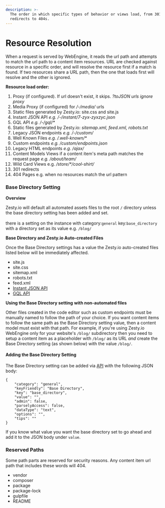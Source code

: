 ```yaml
---
description: >-
  The order in which specific types of behavior or views load, from 301
  redirects to 404s.
---
```


# Resource Resolution

When a request is served by WebEngine, it reads the url path and attempts to match the url path to a content item resources. URL are checked against resource in a specific order, and will resolve the resource first if a match is found. If two resources share a URL path, then the one that loads first will resolve and the other is ignored.

**Resource load order:**

1. Proxy (if configured). If url doesn't exist, it skips. _?toJSON urls ignore proxy_&#x20;
2. Media Proxy (if configured) for _/-/media/_ urls
3. Static files generated by Zesty.io: site.css and site.js
4. Instant JSON API _e.g. /-/instant/7-zyx-zyxzyc.json_
5. GQL API _e.g. /-/gql/\*_
6. Static files generated by Zesty.io: _sitemap.xml, feed.xml, robots.txt_
7. Legacy JSON endpoints _e.g. /-/custom/_
8. Well Known Files _e.g. /.well-known/\*_
9. Custom endpoints _e.g. /custom/endpoints.json_
10. Legacy HTML endpoints _e.g. /ajax/_&#x20;
11. Content Models Views if a content item's meta path matches the request page _e.g. /about/team/_
12. Wild Card Views e.g. _/store/\*/cool-shirt/_
13. 301 redirects
14. 404 Pages e.g. when no resources match the url pattern

### Base Directory Setting

**Overview**

Zesty.io will default all automated assets files to the root `/` directory unless the base directory setting has been added and set. \
\
there is a setting on the instance with category:`general` key:`base_directory` with a directory set as its value e.g. `/blog/`

**Base Directory and Zesty.io Auto-created Files**

Once the Base Directory settings has a value the Zesty.io auto-created files listed below will be immediately affected.

* site.js
* site.css
* sitemap.xml
* robots.txt
* feed.xml
* [Instant JSON API](../json-endpoints/instant-content-api.md)
* [GQL API](../graphql.md)

**Using the Base Directory setting** **with non-automated files**

Other files created in the code editor such as custom endpoints must be manually named to follow the path of your choice. If you want content items to follow the same path as the Base Directory setting value, then a content model must exist with that path. For example, if you're using Zesty.io WebEngine only for your website's  `/blog/` subdirectory then you need to setup a content item as a placeholder with `/blog/` as its URL _and_ create the Base Directory setting (as shown below)  with the value `/blog/`.&#x20;

#### Adding the Base Directory Setting

The Base Directory setting can be added via [API](https://instances-api.zesty.org/#d295e8c8-40a2-435c-85cd-23a043a7135f) with the following JSON body:

```
{
    "category": "general",
    "keyFriendly": "Base Directory",
    "key": "base_directory",
    "value": "",
    "admin": false,
    "parselyAccess": false,
    "dataType": "text",
    "options": "",
    "tips": ""
}
```

&#x20;If you know what value you want the base directory set to go ahead and add it to the JSON body under `value`.

### Reserved Paths

Some path parts are reserved for security reasons. Any content item url path that includes these words will 404.

* vendor
* composer
* package
* package-lock
* gulpfile
* README
